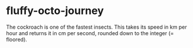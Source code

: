 # fluffy-octo-journey

The cockroach is one of the fastest insects. This takes its speed in km per hour and returns it in cm per second, rounded down to the integer (= floored).

